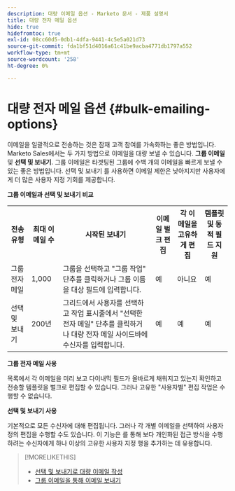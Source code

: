 ```yaml
---
description: 대량 이메일 옵션 - Marketo 문서 - 제품 설명서
title: 대량 전자 메일 옵션
hide: true
hidefromtoc: true
exl-id: 08cc60d5-0db1-4dfa-9441-4c5e5a021d73
source-git-commit: fda1bf51d4016a61c41be9acba4771db1797a552
workflow-type: tm+mt
source-wordcount: '258'
ht-degree: 0%

---
```


# 대량 전자 메일 옵션 {#bulk-emailing-options}

이메일을 일괄적으로 전송하는 것은 잠재 고객 참여를 가속화하는 좋은 방법입니다. Marketo Sales에서는 두 가지 방법으로 이메일을 대량 보낼 수 있습니다. **그룹 이메일** 및 **선택 및 보내기**. 그룹 이메일은 타겟팅된 그룹에 수백 개의 이메일을 빠르게 보낼 수 있는 좋은 방법입니다. 선택 및 보내기 를 사용하면 이메일 제한은 낮아지지만 사용자에게 더 많은 사용자 지정 기회를 제공합니다.

**그룹 이메일과 선택 및 보내기 비교**

<table> 
 <colgroup> 
  <col> 
  <col> 
  <col> 
  <col> 
  <col> 
  <col> 
 </colgroup> 
 <tbody> 
  <tr> 
   <th>전송 유형</th> 
   <th>최대 이메일 수</th> 
   <th>시작된 보내기</th> 
   <th>이메일 벌크 편집</th> 
   <th>각 이메일을 고유하게 편집</th> 
   <th>템플릿 및 동적 필드 지원</th> 
  </tr> 
  <tr> 
   <td>그룹 전자 메일</td> 
   <td>1,000</td> 
   <td>그룹을 선택하고 "그룹 작업" 단추를 클릭하거나 그룹 이름을 대상 필드에 입력합니다.</td> 
   <td>예</td> 
   <td>아니요</td> 
   <td>예</td> 
  </tr> 
  <tr> 
   <td>선택 및 보내기</td> 
   <td>200년</td> 
   <td>그리드에서 사용자를 선택하고 작업 표시줄에서 "선택한 전자 메일" 단추를 클릭하거나 대량 전자 메일 사이드바에 수신자를 입력합니다.</td> 
   <td>예</td> 
   <td>예</td> 
   <td>예</td> 
  </tr> 
 </tbody> 
</table>

**그룹 전자 메일 사용**

목록에서 각 이메일을 미리 보고 다이내믹 필드가 올바르게 채워지고 있는지 확인하고 전송할 템플릿을 벌크로 편집할 수 있습니다. 그러나 고유한 &quot;사용자별&quot; 편집 작업은 수행할 수 없습니다.

**선택 및 보내기 사용**

기본적으로 모든 수신자에 대해 편집됩니다. 그러나 각 개별 이메일을 선택하여 사용자 정의 편집을 수행할 수도 있습니다. 이 기능은 를 통해 보다 개인화된 접근 방식을 수행하려는 수신자에게 하나 이상의 고유한 사용자 지정 행을 추가하는 데 유용합니다.

>[!MORELIKETHIS]
>
>* [선택 및 보내기로 대량 이메일 작성](/help/marketo/product-docs/marketo-sales-insight/actions/email/using-the-compose-window/composing-bulk-emails-with-select-and-send.md#sending-emails)
>* [그룹 이메일을 통해 이메일 보내기](/help/marketo/product-docs/marketo-sales-insight/actions/email/using-the-compose-window/sending-emails-via-group-email.md)

